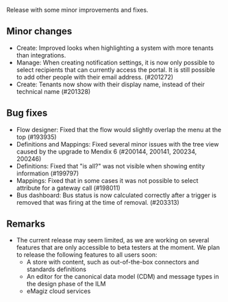 Release with some minor improvements and fixes.
## Minor changes
- Create: Improved looks when highlighting a system with more tenants than integrations.
- Manage: When creating notification settings, it is now only possible to select recipients that can currently access the portal. It is still possible to add other people with their email address. (#201272)
- Create: Tenants now show with their display name, instead of their technical name (#201328)
## Bug fixes
- Flow designer: Fixed that the flow would slightly overlap the menu at the top (#193935)
- Definitions and Mappings: Fixed several minor issues with the tree view caused by the upgrade to Mendix 6 (#200144, 200141, 200234, 200246)
- Definitions: Fixed that "is all?" was not visible when showing entity information (#199797)
- Mappings: Fixed that in some cases it was not possible to select attribute for a gateway call (#198011)
- Bus dashboard: Bus status is now calculated correctly after a trigger is removed that was firing at the time of removal. (#203313)
## Remarks
- The current release may seem limited, as we are working on several features that are only accessible to beta testers at the moment. We plan to release the following features to all users soon:
  - A store with content, such as out-of-the-box connectors and standards definitions
  - An editor for the canonical data model (CDM) and message types in the design phase of the ILM
  - eMagiz cloud services
